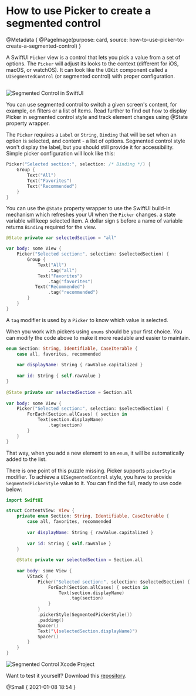 # How to use Picker to create a segmented control

@Metadata {
    @PageImage(purpose: card, source: how-to-use-picker-to-create-a-segmented-control)
}

A SwiftUI `Picker` view is a control that lets you pick a value from a set of options. The `Picker` will adjust its looks to the context (different for iOS, macOS, or watchOS). It can look like the `UIKit` component called a `UISegmentedControl` (or segmented control) with proper configuration.

##

![Segmented Control in SwiftUI](segmented-control-in-swiftui)

You can use segmented control to switch a given screen's content, for example, on filters or a list of items. Read further to find out how to display Picker in segmented control style and track element changes using @State property wrapper.

The `Picker` requires a `Label` or `String`, `Binding` that will be set when an option is selected, and content - a list of options. Segmented control style won't display the label, but you should still provide it for accessibility. Simple picker configuration will look like this:

```swift
Picker("Selected section:", selection: /* Binding */) {
    Group {
        Text("All")
        Text("Favorites")
        Text("Recommended")
    }
}
```

You can use the `@State` property wrapper to use the SwiftUI build-in mechanism which refreshes your UI when the `Picker` changes. a state variable will keep selected item. A dollar sign `$` before a name of variable returns `Binding` required for the view.

```swift
@State private var selectedSection = "all"

var body: some View {
    Picker("Selected section:", selection: $selectedSection) {
        Group {
            Text("All")
                .tag("all")
            Text("Favorites")
                .tag("favorites")
           Text("Recommended")
                .tag("recommended")
        }
    }
}
```

A `tag` modifier is used by a `Picker` to know which value is selected.

When you work with pickers using `enums` should be your first choice. You can modify the code above to make it more readable and easier to maintain.

```swift
enum Section: String, Identifiable, CaseIterable {
    case all, favorites, recommended
    
    var displayName: String { rawValue.capitalized }
    
    var id: String { self.rawValue }
}
    
@State private var selectedSection = Section.all
    
var body: some View {
    Picker("Selected section:", selection: $selectedSection) {
        ForEach(Section.allCases) { section in
            Text(section.displayName)
                .tag(section)
        }
    }
}
```

That way, when you add a new element to an `enum`, it will be automatically added to the list.

There is one point of this puzzle missing. Picker supports `pickerStyle` modifier. To achieve a `UISegmentedControl` style, you have to provide `SegmentedPickerStyle` value to it. You can find the full, ready to use code below:

```swift
import SwiftUI

struct ContentView: View {
    private enum Section: String, Identifiable, CaseIterable {
        case all, favorites, recommended
        
        var displayName: String { rawValue.capitalized }
        
        var id: String { self.rawValue }
    }
    
    @State private var selectedSection = Section.all
    
    var body: some View {
        VStack {
            Picker("Selected section:", selection: $selectedSection) {
                ForEach(Section.allCases) { section in
                    Text(section.displayName)
                        .tag(section)
                }
            }
            .pickerStyle(SegmentedPickerStyle())
            .padding()
            Spacer()
            Text("\(selectedSection.displayName)")
            Spacer()
        }
    }
}
```

![Segmented Control Xcode Project](segmented-control-xcode-project)

Want to test it yourself? Download this [repository](https://github.com/kamilpowalowski/swiftwombat-webpage/).


@Small { 2021-01-08 18:54 }
